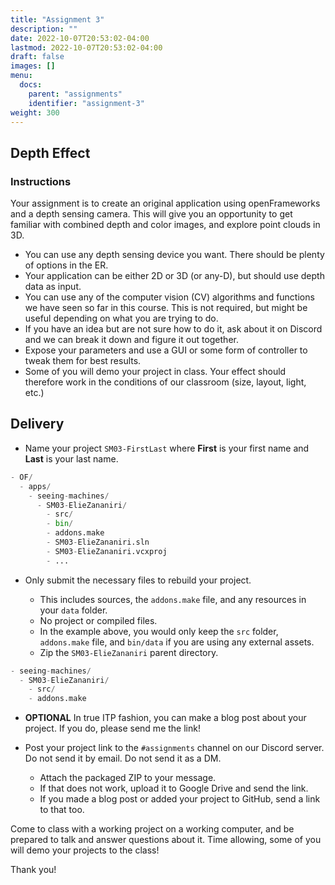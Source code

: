 ```yaml
---
title: "Assignment 3"
description: ""
date: 2022-10-07T20:53:02-04:00
lastmod: 2022-10-07T20:53:02-04:00
draft: false
images: []
menu:
  docs:
    parent: "assignments"
    identifier: "assignment-3"
weight: 300
---
```


## Depth Effect

### Instructions

Your assignment is to create an original application using openFrameworks and a depth sensing camera. This will give you an opportunity to get familiar with combined depth and color images, and explore point clouds in 3D.

* You can use any depth sensing device you want. There should be plenty of options in the ER.
* Your application can be either 2D or 3D (or any-D), but should use depth data as input.
* You can use any of the computer vision (CV) algorithms and functions we have seen so far in this course. This is not required, but might be useful depending on what you are trying to do.
* If you have an idea but are not sure how to do it, ask about it on Discord and we can break it down and figure it out together.
* Expose your parameters and use a GUI or some form of controller to tweak them for best results.
* Some of you will demo your project in class. Your effect should therefore work in the conditions of our classroom (size, layout, light, etc.)

## Delivery

* Name your project `SM03-FirstLast` where **First** is your first name and **Last** is your last name.

```python
- OF/
  - apps/
    - seeing-machines/
      - SM03-ElieZananiri/
        - src/
        - bin/
        - addons.make
        - SM03-ElieZananiri.sln
        - SM03-ElieZananiri.vcxproj
        - ...
```

* Only submit the necessary files to rebuild your project.

  * This includes sources, the `addons.make` file, and any resources in your `data` folder.
  * No project or compiled files.
  * In the example above, you would only keep the `src` folder, `addons.make` file, and `bin/data` if you are using any external assets.
  * Zip the `SM03-ElieZananiri` parent directory.

```python
- seeing-machines/
  - SM03-ElieZananiri/
    - src/
    - addons.make
```

* **OPTIONAL** In true ITP fashion, you can make a blog post about your project. If you do, please send me the link!

* Post your project link to the `#assignments` channel on our Discord server. Do not send it by email. Do not send it as a DM.

  * Attach the packaged ZIP to your message.
  * If that does not work, upload it to Google Drive and send the link.
  * If you made a blog post or added your project to GitHub, send a link to that too.

Come to class with a working project on a working computer, and be prepared to talk and answer questions about it. Time allowing, some of you will demo your projects to the class!

Thank you!
